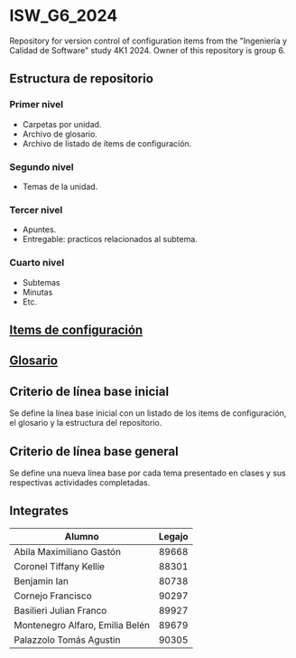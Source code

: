 # ISW_G6_2024
Repository for version control of configuration items from the "Ingeniería y Calidad de Software" study 4K1 2024. Owner of this repository is group 6.

## Estructura de repositorio

### Primer nivel 
- Carpetas por unidad.
- Archivo de glosario.
- Archivo de listado de ítems de configuración.

### Segundo nivel 
- Temas de la unidad.

### Tercer nivel 
- Apuntes.
- Entregable: practicos relacionados al subtema.

### Cuarto nivel 
- Subtemas
- Minutas
- Etc.

## [Items de configuración](itemsDeConfiguracion.md)

## [Glosario](glosario.md)

## Criterio de línea base inicial
Se define la línea base inicial con un listado de los items de configuración, el glosario y la estructura del repositorio.

## Criterio de línea base general
Se define una nueva línea base por cada tema presentado en clases y sus respectivas actividades completadas.

## Integrates
|Alumno | Legajo|
|---|---|
| Abila Maximiliano Gastón | 89668|
| Coronel Tiffany Kellie | 88301|
| Benjamin Ian | 80738|
| Cornejo Francisco | 90297|
| Basilieri Julian Franco | 89927|
| Montenegro Alfaro, Emilia Belén | 89679|
| Palazzolo Tomás Agustin | 90305|


